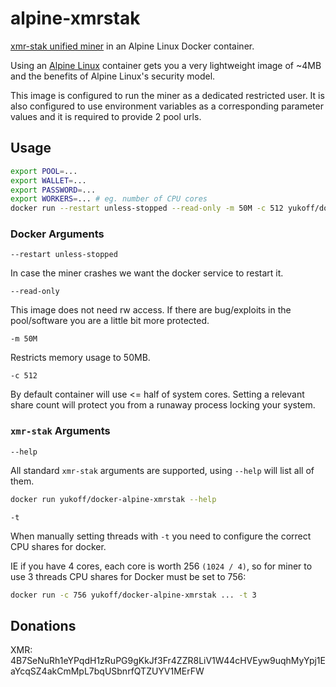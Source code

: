 # alpine-xmrstak
[xmr-stak unified miner](https://github.com/fireice-uk/xmr-stak) in an Alpine Linux Docker container.

Using an [Alpine Linux](https://www.alpinelinux.org/) container gets you a very lightweight image of ~4MB and the benefits of Alpine Linux's security model.

This image is configured to run the miner as a dedicated restricted user. It is also configured to use environment variables as a corresponding parameter values and it is required to provide 2 pool urls.

## Usage

```bash
export POOL=...
export WALLET=...
export PASSWORD=...
export WORKERS=... # eg. number of CPU cores
docker run --restart unless-stopped --read-only -m 50M -c 512 yukoff/docker-alpine-xmrstak ${POOL} ${WALLET} ${PASSWORD} ${WORKERS}
```

### Docker Arguments

`--restart unless-stopped`

In case the miner crashes we want the docker service to restart it.

`--read-only`

This image does not need rw access. If there are bug/exploits in the pool/software you are a little bit more protected.

`-m 50M`

Restricts memory usage to 50MB.

`-c 512`

By default container will use <= half of system cores. Setting a relevant share count will protect you from a runaway process locking your system.

### `xmr-stak` Arguments

`--help`

All standard `xmr-stak` arguments are supported, using `--help` will list all of them.

```bash
docker run yukoff/docker-alpine-xmrstak --help
```

`-t`

When manually setting threads with `-t` you need to configure the correct CPU shares for docker.

IE if you have 4 cores, each core is worth 256 `(1024 / 4)`, so for miner to use 3 threads CPU shares for Docker must be set to 756:

```bash
docker run -c 756 yukoff/docker-alpine-xmrstak ... -t 3
```

## Donations

XMR: 4B7SeNuRh1eYPqdH1zRuPG9gKkJf3Fr4ZZR8LiV1W44cHVEyw9uqhMyYpj1EaYcqSZ4akCmMpL7bqUSbnrfQTZUYV1MErFW
